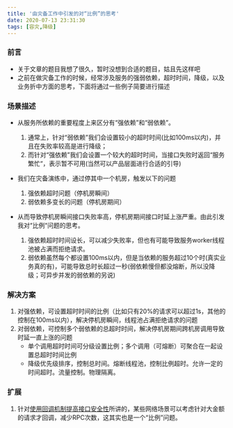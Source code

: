 ```yaml
---
title: '由灾备工作中引发的对“比例”的思考'
date: 2020-07-13 23:31:30
tags: [容灾,降级]
---
```


### 前言
+ 关于文章的题目我想了很久，暂时没想到合适的题目，姑且先这样吧
+ 之前在做灾备工作的时候，经常涉及服务的强弱依赖，超时时间，降级，以及业务折中方面的思考，下面将通过一些例子简要进行描述

### 场景描述

+ 从服务所依赖的重要程度上来区分有“强依赖”和“弱依赖”。
	1. 通常上，针对“弱依赖”我们会设置较小的超时时间(比如100ms以内)，并且在失败率较高是进行降级；
	2. 而针对“强依赖”我们会设置一个较大的超时时间，当接口失败时返回“服务繁忙“，表示暂不可用(当然可以产品层面进行合适的引导)

+ 我们在灾备演练中，通过停其中一个机房，触发以下的问题
	1. 强依赖超时问题（停机房瞬间）
	2. 弱依赖多变长的问题（停机房期间）

+ 从而导致停机房瞬间接口失败率高，停机房期间接口时延上涨严重。由此引发我对“比例“问题的思考。
	1. 强依赖超时时间设长，可以减少失败率，但也有可能导致服务worker线程池被占满而拒绝请求。
	2. 弱依赖虽然每个都设置100ms以内，但是当依赖的服务超过10个时(真实业务真的有)，可能导致总时长超过一秒(弱依赖慢但都没熔断，所以没降级；可异步并发的弱依赖的另说)

### 解决方案
1. 对强依赖，可设置超时时间的比例（比如只有20%的请求可以超过1s，其他的控制在100ms以内），解决停机房瞬间，线程池占满拒绝请求的问题
2. 对弱依赖，可控制多个弱依赖的总超时时间，解决停机房期间跨机房调用导致时延一直上涨的问题
	- 单个调用超时时间可分级设置比例；多个调用（可熔断）可聚合在一起设置总超时时间比例
	- 降级优先级排序，控制总时间。熔断线程池，控制比例超时。允许一定的时间超时。流量控制。物理隔离。


### 扩展
1. 针对[使用回调机制提高接口安全性](https://kingson4wu.github.io/2020/07/12/20200712-%E4%BD%BF%E7%94%A8%E5%9B%9E%E8%B0%83%E6%9C%BA%E5%88%B6%E6%8F%90%E9%AB%98%E6%8E%A5%E5%8F%A3%E5%AE%89%E5%85%A8%E6%80%A7/)所讲的，某些网络场景可以考虑针对大金额的请求才回调，减少RPC次数，这其实也是一个“比例”问题。






